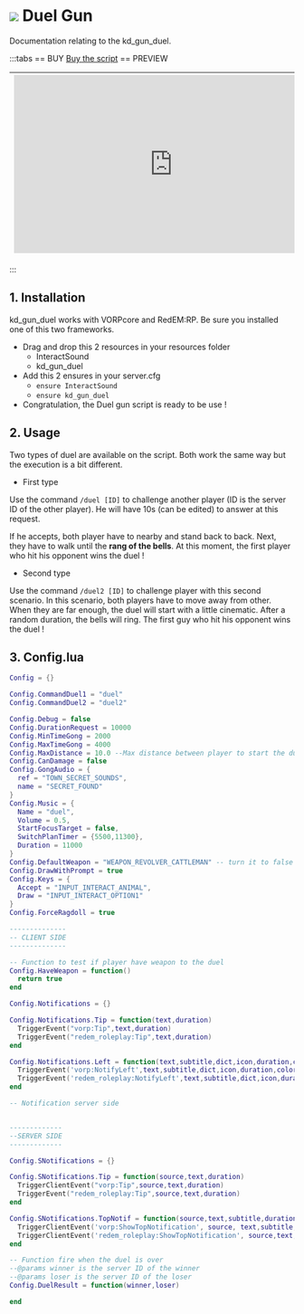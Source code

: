 # <img src='/images/gunduel.webp' /> Duel Gun
Documentation relating to the kd_gun_duel.

:::tabs
== BUY
[Buy the script](https://shop.jumpon-studios.com/redm/gun-duel)
== PREVIEW

| <iframe width="560" height="315" src="https://www.youtube.com/embed/DezsrBqHb2g?si=flkm6OHmcw9pXAC4" title="YouTube video player" frameborder="0" allow="accelerometer; autoplay; clipboard-write; encrypted-media; gyroscope; picture-in-picture; web-share" allowfullscreen></iframe> | <iframe width="560" height="315" src="https://www.youtube.com/embed/5wicXmBjlXQ?si=l0dj4UUvFV3Me1IU" title="YouTube video player" frameborder="0" allow="accelerometer; autoplay; clipboard-write; encrypted-media; gyroscope; picture-in-picture; web-share" allowfullscreen></iframe> |
|-|-|
:::

## 1. Installation
kd_gun_duel works with VORPcore and RedEM:RP. Be sure you installed one of this two frameworks.

- Drag and drop this 2 resources in your resources folder
  - InteractSound
  - kd_gun_duel
- Add this 2 ensures in your server.cfg
  - `ensure InteractSound`
  - `ensure kd_gun_duel`
- Congratulation, the Duel gun script is ready to be use !

## 2. Usage
Two types of duel are available on the script. Both work the same way but the execution is a bit different.

- First type
  
Use the command `/duel [ID]` to challenge another player (ID is the server ID of the other player). He will have 10s (can be edited) to answer at this request.

If he accepts, both player have to nearby and stand back to back. Next, they have to walk until the **rang of the bells**. At this moment, the first player who hit his opponent wins the duel !
- Second type

Use the command `/duel2 [ID]` to challenge player with this second scenario. In this scenario, both players have to move away from other. When they are far enough, the duel will start with a little cinematic. After a random duration, the bells will ring. The first guy who hit his opponent wins the duel ! 

## 3. Config.lua
```lua
Config = {}

Config.CommandDuel1 = "duel"
Config.CommandDuel2 = "duel2"

Config.Debug = false
Config.DurationRequest = 10000
Config.MinTimeGong = 2000
Config.MaxTimeGong = 4000
Config.MaxDistance = 10.0 --Max distance between player to start the duel
Config.CanDamage = false
Config.GongAudio = {
  ref = "TOWN_SECRET_SOUNDS",
  name = "SECRET_FOUND"
}
Config.Music = {
  Name = "duel",
  Volume = 0.5,
  StartFocusTarget = false,
  SwitchPlanTimer = {5500,11300},
  Duration = 11000
}
Config.DefaultWeapon = "WEAPON_REVOLVER_CATTLEMAN" -- turn it to false to not give weapon
Config.DrawWithPrompt = true
Config.Keys = {
  Accept = "INPUT_INTERACT_ANIMAL",
  Draw = "INPUT_INTERACT_OPTION1"
}
Config.ForceRagdoll = true

--------------
-- CLIENT SIDE
--------------

-- Function to test if player have weapon to the duel
Config.HaveWeapon = function()
  return true
end

Config.Notifications = {}

Config.Notifications.Tip = function(text,duration)
  TriggerEvent("vorp:Tip",text,duration)
  TriggerEvent("redem_roleplay:Tip",text,duration)
end

Config.Notifications.Left = function(text,subtitle,dict,icon,duration,color)
  TriggerEvent('vorp:NotifyLeft',text,subtitle,dict,icon,duration,color)
  TriggerEvent('redem_roleplay:NotifyLeft',text,subtitle,dict,icon,duration)
end

-- Notification server side


-------------
--SERVER SIDE
-------------

Config.SNotifications = {}

Config.SNotifications.Tip = function(source,text,duration)
  TriggerClientEvent("vorp:Tip",source,text,duration)
  TriggerEvent("redem_roleplay:Tip",source,text,duration)
end

Config.SNotifications.TopNotif = function(source,text,subtitle,duration)
  TriggerClientEvent('vorp:ShowTopNotification', source, text,subtitle,duration)
  TriggerClientEvent('redem_roleplay:ShowTopNotification', source,text,subtitle,duration)
end

-- Function fire when the duel is over
--@params winner is the server ID of the winner
--@params loser is the server ID of the loser
Config.DuelResult = function(winner,loser)

end
```